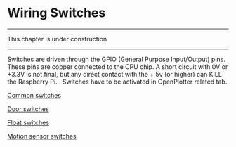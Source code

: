 # Wiring Switches

---

This chapter is under construction

---

Switches are driven through the GPIO \(General Purpose Input/Output\) pins. These pins are copper connected to the CPU chip. A short circuit with 0V or +3.3V is not final, but any direct contact with the + 5v \(or higher\) can KILL the Raspberry Pi... Switches have to be activated in OpenPlotter related tab.

[Common switches](common_sws.md)

[Door switches](door-switches.md)

[Float switches](float-switches.md)

[Motion sensor switches](motion-sensor-switches.md)

